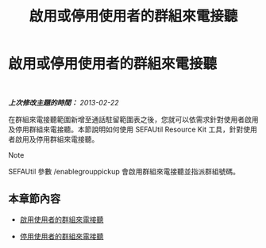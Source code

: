 ﻿---
title: 啟用或停用使用者的群組來電接聽
TOCTitle: 啟用或停用使用者的群組來電接聽
ms:assetid: 5bd8537c-7519-4749-9b4e-1400632941d8
ms:mtpsurl: https://technet.microsoft.com/zh-tw/library/JJ945632(v=OCS.15)
ms:contentKeyID: 52056135
ms.date: 08/10/2015
mtps_version: v=OCS.15
ms.translationtype: HT
---

# 啟用或停用使用者的群組來電接聽

 

_**上次修改主題的時間：** 2013-02-22_

在群組來電接聽範圍新增至通話駐留範圍表之後，您就可以依需求針對使用者啟用及停用群組來電接聽。本節說明如何使用 SEFAUtil Resource Kit 工具，針對使用者啟用及停用群組來電接聽。

> [!NOTE]  
> SEFAUtil 參數 /enablegrouppickup 會啟用群組來電接聽並指派群組號碼。



## 本章節內容

  - [啟用使用者的群組來電接聽](lync-server-2013-enable-group-call-pickup-for-users.md)

  - [停用使用者的群組來電接聽](lync-server-2013-disable-group-call-pickup-for-users.md)

